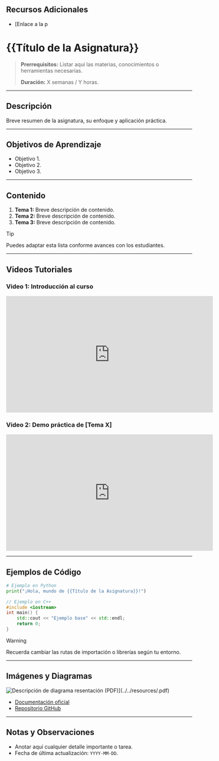 
## Recursos Adicionales

- [Enlace a la p<!--
Plantilla base para la página de inicio de cada asignatura en MKDocs.
Ubicar este archivo en `docs/clases/<nombre-de-la-clase>/index.md`
--> 
# {{Título de la Asignatura}}

> **Prerrequisitos:** Listar aquí las materias, conocimientos o herramientas necesarias.
> 
> **Duración:** X semanas / Y horas.

---

## Descripción

Breve resumen de la asignatura, su enfoque y aplicación práctica.

---

## Objetivos de Aprendizaje

- Objetivo 1.
- Objetivo 2.
- Objetivo 3.

---

## Contenido

1. **Tema 1:** Breve descripción de contenido.
2. **Tema 2:** Breve descripción de contenido.
3. **Tema 3:** Breve descripción de contenido.

> [!tip]
> Puedes adaptar esta lista conforme avances con los estudiantes.

---

## Videos Tutoriales

### Video 1: Introducción al curso
<iframe width="560" height="315" src="https://www.youtube.com/embed/<VIDEO_ID>" frameborder="0" allowfullscreen></iframe>

### Video 2: Demo práctica de [Tema X]
<iframe width="560" height="315" src="https://www.youtube.com/embed/<VIDEO_ID>" frameborder="0" allowfullscreen></iframe>

---

## Ejemplos de Código

```python
# Ejemplo en Python
print("¡Hola, mundo de {{Título de la Asignatura}}!")
```

```cpp
// Ejemplo en C++
#include <iostream>
int main() {
    std::cout << "Ejemplo base" << std::endl;
    return 0;
}
```

> [!warning]
> Recuerda cambiar las rutas de importación o librerías según tu entorno.

---

## Imágenes y Diagramas

![Descripción de diagrama](../../images/<nombre-diagrama>.png)
resentación (PDF)](../../resources/<archivo>.pdf)
- [Documentación oficial](https://enlace.oficial)
- [Repositorio GitHub](https://github.com/usuario/proyecto)

---

## Notas y Observaciones

- Anotar aquí cualquier detalle importante o tarea.
- Fecha de última actualización: `YYYY-MM-DD`.
